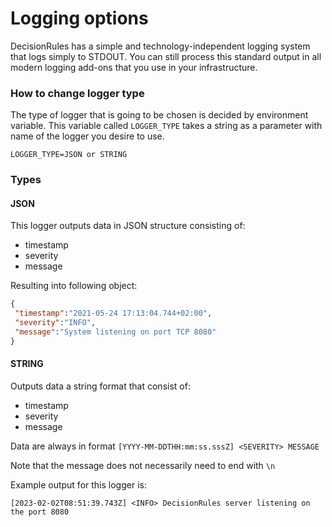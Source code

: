 # Logging options

DecisionRules has a simple and technology-independent logging system that logs simply to STDOUT. You can still process this standard output in all modern logging add-ons that you use in your infrastructure.

### How to change logger type&#x20;

The type of logger that is going to be chosen is decided by environment variable. This variable  called `LOGGER_TYPE` takes a string as a parameter with name of the logger you desire to use.

```
LOGGER_TYPE=JSON or STRING
```

### Types

#### JSON

This logger outputs data in JSON structure consisting of:&#x20;

* timestamp&#x20;
* severity
* message

Resulting into following object:

```json
{
 "timestamp":"2021-05-24 17:13:04.744+02:00",
 "severity":"INFO",
 "message":"System listening on port TCP 8080"
}
```

#### STRING

Outputs data a string format that consist of:

* timestamp&#x20;
* severity
* message

Data are always in format `[YYYY-MM-DDTHH:mm:ss.sssZ] <SEVERITY> MESSAGE`

Note that the message does not necessarily need to end with `\n`

Example output for this logger is:

```
[2023-02-02T08:51:39.743Z] <INFO> DecisionRules server listening on the port 8080
```

